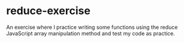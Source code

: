 # reduce-exercise
An exercise where I practice writing some functions using the reduce JavaScript array manipulation method and test my code as practice.
